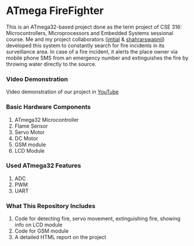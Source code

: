 # ATmega FireFighter

This is an ATmega32-based project done as the term project of CSE 316: Microcontrollers, Microprocessors and Embedded Systems sessional course. Me and my project collaborators ([imtial](https://github.com/imtial) & [shahrarswapnil](https://github.com/shahrarswapnil)) developed this system to constantly search for fire incidents in its surveillance area. In case of a fire incident, it alerts the place owner via mobile phone SMS from an emergency number and extinguishes the fire by throwing water directly to the source.

### Video Demonstration
Video demonstration of our project in [YouTube](https://www.youtube.com/watch?v=78GH3xUtF9U)

### Basic Hardware Components
1. ATmega32 Microcontroller
2. Flame Sensor
3. Servo Motor
4. DC Motor
5. GSM module
6. LCD Module

### Used ATmega32 Features
1. ADC
2. PWM
3. UART

### What This Repository Includes
1. Code for detecting fire, servo movement, extinguishing fire, showing info on LCD module
2. Code for GSM module
3. A detailed HTML report on the project